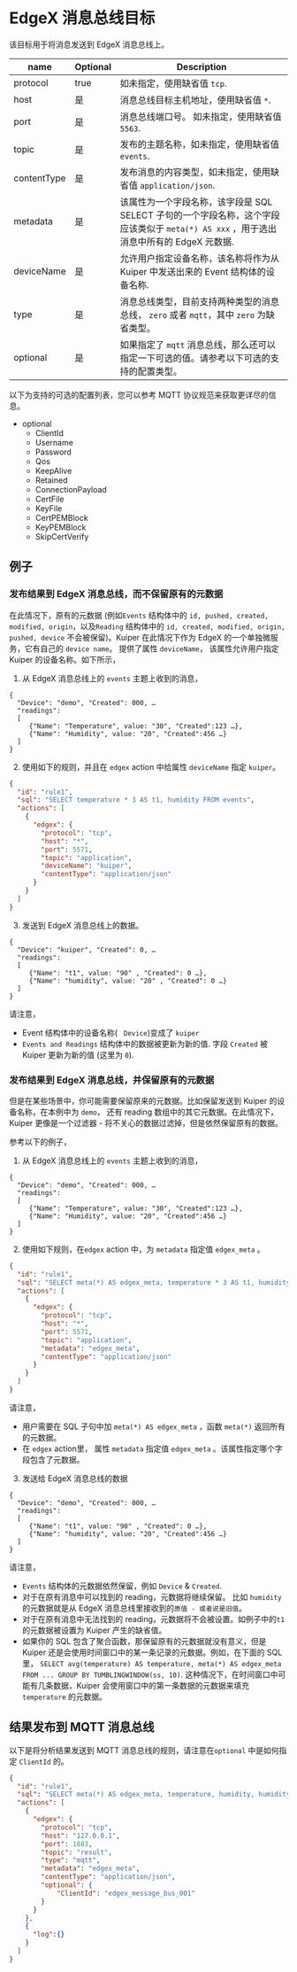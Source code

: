# EdgeX 消息总线目标

该目标用于将消息发送到 EdgeX 消息总线上。

| name        | Optional | Description                                                  |
| ----------- | -------- | ------------------------------------------------------------ |
| protocol    | true     | 如未指定，使用缺省值 ``tcp``.                                |
| host        | 是    | 消息总线目标主机地址，使用缺省值 ``*``.                      |
| port        | 是    | 消息总线端口号。 如未指定，使用缺省值 ``5563``.              |
| topic       | 是    | 发布的主题名称，如未指定，使用缺省值 ``events``.             |
| contentType | 是    | 发布消息的内容类型，如未指定，使用缺省值 ``application/json``. |
| metadata    | 是    | 该属性为一个字段名称，该字段是 SQL SELECT 子句的一个字段名称，这个字段应该类似于 ``meta(*) AS xxx`` ，用于选出消息中所有的 EdgeX 元数据. |
| deviceName  | 是    | 允许用户指定设备名称，该名称将作为从 Kuiper 中发送出来的 Event 结构体的设备名称. |
| type          | 是    | 消息总线类型，目前支持两种类型的消息总线， ``zero`` 或者 ``mqtt``，其中 ``zero`` 为缺省类型。 |
| optional      | 是    | 如果指定了 ``mqtt`` 消息总线，那么还可以指定一下可选的值。请参考以下可选的支持的配置类型。 |

以下为支持的可选的配置列表，您可以参考 MQTT 协议规范来获取更详尽的信息。

- optional
  - ClientId
  - Username
  - Password
  - Qos
  - KeepAlive
  - Retained
  - ConnectionPayload
  - CertFile
  - KeyFile
  - CertPEMBlock
  - KeyPEMBlock
  - SkipCertVerify

## 例子

### 发布结果到 EdgeX 消息总线，而不保留原有的元数据
在此情况下，原有的元数据 (例如``Events`` 结构体中的 ``id, pushed, created, modified, origin``，以及``Reading`` 结构体中的  ``id, created, modified, origin, pushed, device`` 不会被保留)。Kuiper 在此情况下作为 EdgeX 的一个单独微服务，它有自己的 ``device name``。 提供了属性 ``deviceName``， 该属性允许用户指定 Kuiper 的设备名称。如下所示，

1) 从 EdgeX 消息总线上的 ``events`` 主题上收到的消息，

```
{
  "Device": "demo", "Created": 000, …
  "readings": 
  [
     {"Name": "Temperature", value: "30", "Created":123 …},
     {"Name": "Humidity", value: "20", "Created":456 …}
  ]
}
```
2) 使用如下的规则，并且在 ``edgex`` action 中给属性 ``deviceName`` 指定 ``kuiper``。

```json
{
  "id": "rule1",
  "sql": "SELECT temperature * 3 AS t1, humidity FROM events",
  "actions": [
    {
      "edgex": {
        "protocol": "tcp",
        "host": "*",
        "port": 5571,
        "topic": "application",
        "deviceName": "kuiper",
        "contentType": "application/json"
      }
    }
  ]
}
```
3) 发送到 EdgeX 消息总线上的数据。

```
{
  "Device": "kuiper", "Created": 0, …
  "readings": 
  [
     {"Name": "t1", value: "90" , "Created": 0 …},
     {"Name": "humidity", value: "20" , "Created": 0 …}
  ]
}
```
请注意，
- Event 结构体中的设备名称( `` Device``)变成了 ``kuiper``
- ``Events and Readings`` 结构体中的数据被更新为新的值. 字段 ``Created`` 被 Kuiper 更新为新的值 (这里为 ``0``).

### 发布结果到 EdgeX 消息总线，并保留原有的元数据
但是在某些场景中，你可能需要保留原来的元数据。比如保留发送到 Kuiper 的设备名称，在本例中为 ``demo``， 还有 reading 数组中的其它元数据。在此情况下，Kuiper 更像是一个过滤器 - 将不关心的数据过滤掉，但是依然保留原有的数据。

参考以下的例子，

1) 从 EdgeX 消息总线上的 ``events`` 主题上收到的消息，

```
{
  "Device": "demo", "Created": 000, …
  "readings": 
  [
     {"Name": "Temperature", value: "30", "Created":123 …},
     {"Name": "Humidity", value: "20", "Created":456 …}
  ]
}
```
2) 使用如下规则，在``edgex`` action 中，为 ``metadata`` 指定值 ``edgex_meta`` 。

```json
{
  "id": "rule1",
  "sql": "SELECT meta(*) AS edgex_meta, temperature * 3 AS t1, humidity FROM events WHERE temperature > 30",
  "actions": [
    {
      "edgex": {
        "protocol": "tcp",
        "host": "*",
        "port": 5571,
        "topic": "application",
        "metadata": "edgex_meta",
        "contentType": "application/json"
      }
    }
  ]
}
```
请注意，
- 用户需要在 SQL 子句中加 ``meta(*) AS edgex_meta`` ，函数 ``meta(*)`` 返回所有的元数据。
- 在 ``edgex`` action里， 属性 ``metadata`` 指定值 ``edgex_meta`` 。该属性指定哪个字段包含了元数据。

3) 发送给 EdgeX 消息总线的数据

```
{
  "Device": "demo", "Created": 000, …
  "readings": 
  [
     {"Name": "t1", value: "90" , "Created": 0 …},
     {"Name": "humidity", value: "20", "Created":456 …}
  ]
}
```
请注意，
- ``Events`` 结构体的元数据依然保留，例如 ``Device`` & ``Created``.
- 对于在原有消息中可以找到的 reading，元数据将继续保留。 比如 ``humidity`` 的元数据就是从 EdgeX 消息总线里接收到的``原值 - 或者说是旧值``。
- 对于在原有消息中无法找到的 reading，元数据将不会被设置。如例子中的``t1`` 的元数据被设置为 Kuiper 产生的缺省值。
- 如果你的 SQL 包含了聚合函数，那保留原有的元数据就没有意义，但是 Kuiper 还是会使用时间窗口中的某一条记录的元数据。例如，在下面的 SQL 里，
```SELECT avg(temperature) AS temperature, meta(*) AS edgex_meta FROM ... GROUP BY TUMBLINGWINDOW(ss, 10)```. 
这种情况下，在时间窗口中可能有几条数据，Kuiper 会使用窗口中的第一条数据的元数据来填充 ``temperature`` 的元数据。

## 结果发布到 MQTT 消息总线

以下是将分析结果发送到 MQTT 消息总线的规则，请注意在``optional`` 中是如何指定 ``ClientId`` 的。

```json
{
  "id": "rule1",
  "sql": "SELECT meta(*) AS edgex_meta, temperature, humidity, humidity*2 as h1 FROM demo WHERE temperature = 20",
  "actions": [
    {
      "edgex": {
        "protocol": "tcp",
        "host": "127.0.0.1",
        "port": 1883,
        "topic": "result",
        "type": "mqtt",
        "metadata": "edgex_meta",
        "contentType": "application/json",
        "optional": {
        	"ClientId": "edgex_message_bus_001"
        }
      }
    },
    {
      "log":{}
    }
  ]
}
```

